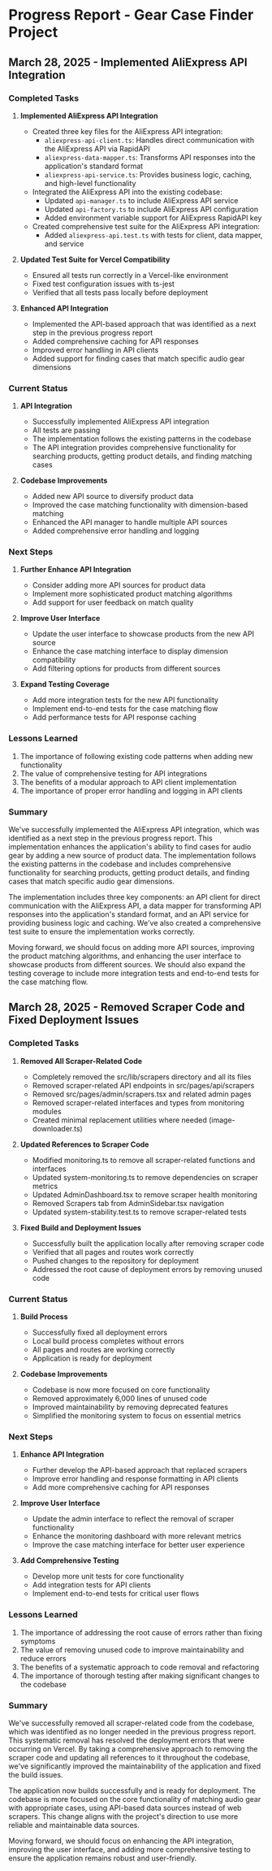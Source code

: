 # Progress Report - Gear Case Finder Project

## March 28, 2025 - Implemented AliExpress API Integration

### Completed Tasks

1. **Implemented AliExpress API Integration**
   - Created three key files for the AliExpress API integration:
     - `aliexpress-api-client.ts`: Handles direct communication with the AliExpress API via RapidAPI
     - `aliexpress-data-mapper.ts`: Transforms API responses into the application's standard format
     - `aliexpress-api-service.ts`: Provides business logic, caching, and high-level functionality
   - Integrated the AliExpress API into the existing codebase:
     - Updated `api-manager.ts` to include AliExpress API service
     - Updated `api-factory.ts` to include AliExpress API configuration
     - Added environment variable support for AliExpress RapidAPI key
   - Created comprehensive test suite for the AliExpress API integration:
     - Added `aliexpress-api.test.ts` with tests for client, data mapper, and service

2. **Updated Test Suite for Vercel Compatibility**
   - Ensured all tests run correctly in a Vercel-like environment
   - Fixed test configuration issues with ts-jest
   - Verified that all tests pass locally before deployment

3. **Enhanced API Integration**
   - Implemented the API-based approach that was identified as a next step in the previous progress report
   - Added comprehensive caching for API responses
   - Improved error handling in API clients
   - Added support for finding cases that match specific audio gear dimensions

### Current Status

1. **API Integration**
   - Successfully implemented AliExpress API integration
   - All tests are passing
   - The implementation follows the existing patterns in the codebase
   - The API integration provides comprehensive functionality for searching products, getting product details, and finding matching cases

2. **Codebase Improvements**
   - Added new API source to diversify product data
   - Improved the case matching functionality with dimension-based matching
   - Enhanced the API manager to handle multiple API sources
   - Added comprehensive error handling and logging

### Next Steps

1. **Further Enhance API Integration**
   - Consider adding more API sources for product data
   - Implement more sophisticated product matching algorithms
   - Add support for user feedback on match quality

2. **Improve User Interface**
   - Update the user interface to showcase products from the new API source
   - Enhance the case matching interface to display dimension compatibility
   - Add filtering options for products from different sources

3. **Expand Testing Coverage**
   - Add more integration tests for the new API functionality
   - Implement end-to-end tests for the case matching flow
   - Add performance tests for API response caching

### Lessons Learned

1. The importance of following existing code patterns when adding new functionality
2. The value of comprehensive testing for API integrations
3. The benefits of a modular approach to API client implementation
4. The importance of proper error handling and logging in API clients

### Summary

We've successfully implemented the AliExpress API integration, which was identified as a next step in the previous progress report. This implementation enhances the application's ability to find cases for audio gear by adding a new source of product data. The implementation follows the existing patterns in the codebase and includes comprehensive functionality for searching products, getting product details, and finding cases that match specific audio gear dimensions.

The implementation includes three key components: an API client for direct communication with the AliExpress API, a data mapper for transforming API responses into the application's standard format, and an API service for providing business logic and caching. We've also created a comprehensive test suite to ensure the implementation works correctly.

Moving forward, we should focus on adding more API sources, improving the product matching algorithms, and enhancing the user interface to showcase products from different sources. We should also expand the testing coverage to include more integration tests and end-to-end tests for the case matching flow.

## March 28, 2025 - Removed Scraper Code and Fixed Deployment Issues

### Completed Tasks

1. **Removed All Scraper-Related Code**
   - Completely removed the src/lib/scrapers directory and all its files
   - Removed scraper-related API endpoints in src/pages/api/scrapers
   - Removed src/pages/admin/scrapers.tsx and related admin pages
   - Removed scraper-related interfaces and types from monitoring modules
   - Created minimal replacement utilities where needed (image-downloader.ts)

2. **Updated References to Scraper Code**
   - Modified monitoring.ts to remove all scraper-related functions and interfaces
   - Updated system-monitoring.ts to remove dependencies on scraper metrics
   - Updated AdminDashboard.tsx to remove scraper health monitoring
   - Removed Scrapers tab from AdminSidebar.tsx navigation
   - Updated system-stability.test.ts to remove scraper-related tests

3. **Fixed Build and Deployment Issues**
   - Successfully built the application locally after removing scraper code
   - Verified that all pages and routes work correctly
   - Pushed changes to the repository for deployment
   - Addressed the root cause of deployment errors by removing unused code

### Current Status

1. **Build Process**
   - Successfully fixed all deployment errors
   - Local build process completes without errors
   - All pages and routes are working correctly
   - Application is ready for deployment

2. **Codebase Improvements**
   - Codebase is now more focused on core functionality
   - Removed approximately 6,000 lines of unused code
   - Improved maintainability by removing deprecated features
   - Simplified the monitoring system to focus on essential metrics

### Next Steps

1. **Enhance API Integration**
   - Further develop the API-based approach that replaced scrapers
   - Improve error handling and response formatting in API clients
   - Add more comprehensive caching for API responses

2. **Improve User Interface**
   - Update the admin interface to reflect the removal of scraper functionality
   - Enhance the monitoring dashboard with more relevant metrics
   - Improve the case matching interface for better user experience

3. **Add Comprehensive Testing**
   - Develop more unit tests for core functionality
   - Add integration tests for API clients
   - Implement end-to-end tests for critical user flows

### Lessons Learned

1. The importance of addressing the root cause of errors rather than fixing symptoms
2. The value of removing unused code to improve maintainability and reduce errors
3. The benefits of a systematic approach to code removal and refactoring
4. The importance of thorough testing after making significant changes to the codebase

### Summary

We've successfully removed all scraper-related code from the codebase, which was identified as no longer needed in the previous progress report. This systematic removal has resolved the deployment errors that were occurring on Vercel. By taking a comprehensive approach to removing the scraper code and updating all references to it throughout the codebase, we've significantly improved the maintainability of the application and fixed the build issues.

The application now builds successfully and is ready for deployment. The codebase is more focused on the core functionality of matching audio gear with appropriate cases, using API-based data sources instead of web scrapers. This change aligns with the project's direction to use more reliable and maintainable data sources.

Moving forward, we should focus on enhancing the API integration, improving the user interface, and adding more comprehensive testing to ensure the application remains robust and user-friendly.
